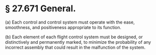 # § 27.671   General.

(a) Each control and control system must operate with the ease, smoothness, and positiveness appropriate to its function. 


(b) Each element of each flight control system must be designed, or distinctively and permanently marked, to minimize the probability of any incorrect assembly that could result in the malfunction of the system. 




